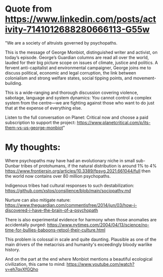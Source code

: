 # Quote from https://www.linkedin.com/posts/activity-7141012688280666113-G55w

"We are a society of altruists governed by psychopaths.

This is the message of George Monbiot, distinguished writer and activist, on today’s episode. George’s Guardian columns are read all over the world, lauded for their big picture scope on issues of climate, justice and politics. A fervent anti-capitalist and environmental campaigner, George joins me to discuss political, economic and legal corruption, the link between colonialism and strong welfare states, social tipping points, and movement-building.

This is a wide-ranging and thorough discussion covering violence, sabotage, language and system dynamics: You cannot control a complex system from the centre—we are fighting against those who want to do just that at the expense of everything else.

Listen to the full conversation on Planet: Critical now and choose a paid subscription to support the project: https://www.planetcritical.com/p/its-them-vs-us-george-monbiot"

# My thoughts:

Where psychopaths may have had an evolutionary niche in small sub-Dunbar tribes of protohumans, if the natural distribution is around 1% to 4% https://www.frontiersin.org/articles/10.3389/fpsyg.2021.661044/full then the world now contains over 80 million psychopaths.

Indigenous tribes had cultural responses to such destabilization:
https://github.com/xstos/consilience/blob/main/sociopathy.md

Nurture can also mitigate nature:
https://www.theguardian.com/commentisfree/2014/jun/03/how-i-discovered-i-have-the-brain-of-a-psychopath

There is also experimental evidence for harmony when those anomalies are accidentally purged:
https://www.nytimes.com/2004/04/13/science/no-time-for-bullies-baboons-retool-their-culture.html

This problem is colossal in scale and quite daunting. Plausible as one of the main drivers of the metacrisis and humanity's exceedingly bloody warlike history. 

And on the part at the end where Monbiot mentions a beautiful ecological civilization, this came to mind:
https://www.youtube.com/watch?v=eh7qvXfGQho
